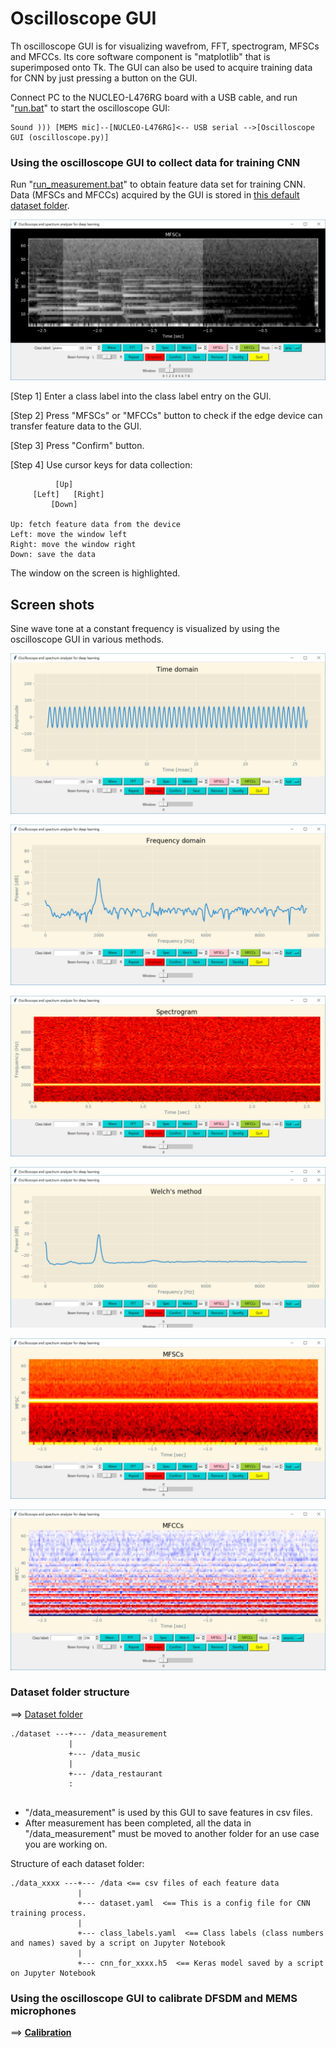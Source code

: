 # Oscilloscope GUI

Th oscilloscope GUI is for visualizing wavefrom, FFT, spectrogram, MFSCs and MFCCs. Its core software component is "matplotlib" that is superimposed onto Tk. The GUI can also be used to acquire training data for CNN by just pressing a button on the GUI.

Connect PC to the NUCLEO-L476RG board with a USB cable, and run "[run.bat](./run.bat)" to start the oscilloscope GUI:
```
Sound ))) [MEMS mic]--[NUCLEO-L476RG]<-- USB serial -->[Oscilloscope GUI (oscilloscope.py)]
```

### Using the oscilloscope GUI to collect data for training CNN

Run "[run_measurement.bat](./run_measurement.bat)" to obtain feature data set for training CNN. Data (MFSCs and MFCCs) acquired by the GUI is stored in [this default dataset folder](../dataset/data_measurement).

![](./screenshots/gui_mfsc_measurement.jpg)

[Step 1] Enter a class label into the class label entry on the GUI.

[Step 2] Press "MFSCs" or "MFCCs" button to check if the edge device can transfer feature data to the GUI.

[Step 3] Press "Confirm" button.

[Step 4] Use cursor keys for data collection:

```
          [Up]
     [Left]   [Right]
         [Down]

Up: fetch feature data from the device
Left: move the window left
Right: move the window right
Down: save the data
```

The window on the screen is highlighted.

## Screen shots

Sine wave tone at a constant frequency is visualized by using the oscilloscope GUI in various methods.

![Raw wave](./screenshots/gui_raw_wave.jpg)

![Raw wave](./screenshots/gui_fft.jpg)

![Raw wave](./screenshots/gui_spectrogram.jpg)

![Raw wave](./screenshots/gui_welch.jpg)

![Raw wave](./screenshots/gui_mfsc.jpg)

![Raw wave](./screenshots/gui_mfcc.jpg)

### Dataset folder structure

==> [Dataset folder](../dataset)

```
./dataset ---+--- /data_measurement
             |
             +--- /data_music
             |
             +--- /data_restaurant
             :
             
```

- "/data_measurement" is used by this GUI to save features in csv files.
- After measurement has been completed, all the data in "/data_measurement" must be moved to another folder for an use case you are working on.

Structure of each dataset folder:
```
./data_xxxx ---+--- /data <== csv files of each feature data
               |
               +--- dataset.yaml  <== This is a config file for CNN training process.
               |
               +--- class_labels.yaml  <== Class labels (class numbers and names) saved by a script on Jupyter Notebook
               |
               +--- cnn_for_xxxx.h5  <== Keras model saved by a script on Jupyter Notebook 
```
### Using the oscilloscope GUI to calibrate DFSDM and MEMS microphones

==> **[Calibration](./CALIBRATION.md)**


